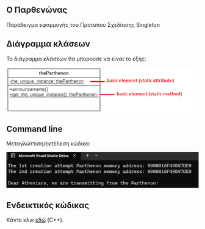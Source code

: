 ## Ο Παρθενώνας
Παράδειγμα εφαρμογής του Προτύπου Σχεδίασης Singleton


## Διάγραμμα κλάσεων
Το διάγραμμα κλάσεων θα μπορούσε να είναι το εξής:

![Διάγραμμα κλάσεων (εκτεταμένο)](../img/theParthenon_singleton6.png)

## Command line
Μεταγλώττιση/εκτέλεση κώδικα:

![Command Line](../img/cli_singleton.png)

## Ενδεικτικός κώδικας
Κάντε κλικ [εδώ](./source_code) (C++).

